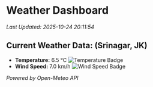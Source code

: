 
# Weather Dashboard

_Last Updated: 2025-10-24 20:11:54_

## Current Weather Data: (Srinagar, JK)
- **Temperature:** 6.5 °C ![Temperature Badge](https://img.shields.io/badge/Temperature-Low%20Temp-blue)
- **Wind Speed:** 7.0 km/h ![Wind Speed Badge](https://img.shields.io/badge/Wind%20Speed-Light%20Wind-blue)

*Powered by Open-Meteo API*
